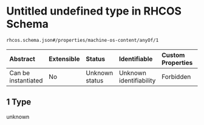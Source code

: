 # Untitled undefined type in RHCOS Schema

```txt
rhcos.schema.json#/properties/machine-os-content/anyOf/1
```



| Abstract            | Extensible | Status         | Identifiable            | Custom Properties | Additional Properties | Access Restrictions | Defined In                                                             |
| :------------------ | :--------- | :------------- | :---------------------- | :---------------- | :-------------------- | :------------------ | :--------------------------------------------------------------------- |
| Can be instantiated | No         | Unknown status | Unknown identifiability | Forbidden         | Allowed               | none                | [rhcos.schema.json\*](../out/rhcos.schema.json "open original schema") |

## 1 Type

unknown
